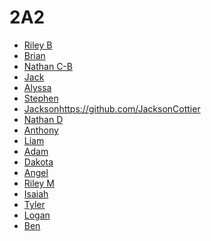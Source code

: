 # 2A2

* [Riley B](https://github.com/RileyBennett/)
* [Brian]()
* [Nathan C-B]()
* [Jack]()
* [Alyssa]()
* [Stephen]()
* [Jackson]()https://github.com/JacksonCottier
* [Nathan D]()
* [Anthony](https://github.com/Buddy312)
* [Liam]()
* [Adam]()
* [Dakota]()
* [Angel]()
* [Riley M]()
* [Isaiah](https://github.com/IsaiahMontez)
* [Tyler](https://github.com/TylerRBoi)
* [Logan]()
* [Ben]()
